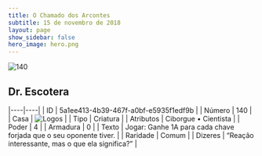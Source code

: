 ```yaml
---
title: O Chamado dos Arcontes
subtitle: 15 de novembro de 2018
layout: page
show_sidebar: false
hero_image: hero.png
---
```


![140](https://cdn.keyforgegame.com/media/card_front/pt/341_140_GGR9WQGX52CC_pt.png)

## Dr. Escotera

|----|----|
| ID | 5a1ee413-4b39-467f-a0bf-e5935f1edf9b |
| Número | 140 |
| Casa | ![Logos](https://archonarcana.com/images/thumb/c/ce/Logos.png/22px-Logos.png "Logos") |
| Tipo | Criatura |
| Atributos | Ciborgue • Cientista |
| Poder | 4 |
| Armadura | 0 |
| Texto | Jogar: Ganhe 1A para cada chave forjada que o seu oponente tiver. |
| Raridade | Comum |
| Dizeres | “Reação interessante, mas o que ela significa?” |
